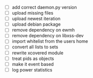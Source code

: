 - [ ] add correct daemon.py version
- [ ] upload missing files
- [ ] upload newest iteration
- [ ] upload debian package
- [ ] remove dependency on ewmh
- [ ] remove dependency on libxss-dev
- [ ] import whitelist from the users home
- [ ] convert all lists to sets
- [ ] rewrite xcovered module
- [ ] treat pids as objects
- [ ] make it event based
- [ ] log power statistics
